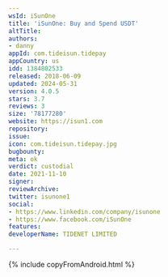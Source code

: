 ```yaml
---
wsId: iSunOne
title: 'iSunOne: Buy and Spend USDT'
altTitle: 
authors:
- danny
appId: com.tideisun.tidepay
appCountry: us
idd: 1384802533
released: 2018-06-09
updated: 2024-05-31
version: 4.0.5
stars: 3.7
reviews: 3
size: '78177280'
website: https://isun1.com
repository: 
issue: 
icon: com.tideisun.tidepay.jpg
bugbounty: 
meta: ok
verdict: custodial
date: 2021-11-10
signer: 
reviewArchive: 
twitter: isunone1
social:
- https://www.linkedin.com/company/isunone
- https://www.facebook.com/iSunOne
features: 
developerName: TIDENET LIMITED

---
```


{% include copyFromAndroid.html %}
